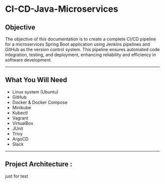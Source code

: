 # CI-CD-Java-Microservices

## Objective

The objective of this documentation is to create a complete CI/CD pipeline for a microservices Spring Boot application using Jenkins pipelines and GitHub as the version control system. This pipeline ensures automated code integration, testing, and deployment, enhancing reliability and efficiency in software development.

---

## What You Will Need

- Linux system (Ubuntu)
- GitHub
- Docker & Docker Compose
- Minikube
- Kubectl
- Vagrant
- VirtualBox
- JUnit
- Trivy
- ArgoCD
- Slack

---

## Project Architecture :
just for test



